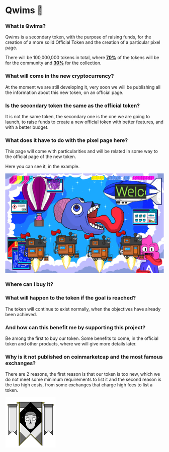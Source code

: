 # Qwims 🦾

### What is Qwims? 

Qwims is a secondary token, with the purpose of raising funds, for the creation of a more solid Official Token and the creation of a particular pixel page.

There will be 100,000,000 tokens in total, where [**70%**]() of the tokens will be for the community and [**30%**]() for the collection.

### What will come in the new cryptocurrency? 

At the moment we are still developing it, very soon we will be publishing all the information about this new token, on an official page.

### Is the secondary token the same as the official token?

It is not the same token, the secondary one is the one we are going to launch, to raise funds to create a new official token with better features, and with a better budget.

### What does it have to do with the pixel page here? 

This page will come with particularities and will be related in some way to the official page of the new token.

Here you can see it, in the example.

![](https://github.com/QwimmsQwims/QwimmsQwims/blob/013fefb5a9017dbe41e5901247cca2a2a9875e12/Primera%20Parte%20Web113.png)


### Where can I buy it? 



### What will happen to the token if the goal is reached? 

The token will continue to exist normally, when the objectives have already been achieved.

### And how can this benefit me by supporting this project?

Be among the first to buy our token.
Some benefits to come, in the official token and other products, where we will give more details later.

### Why is it not published on coinmarketcap and the most famous exchanges? 

There are 2 reasons, the first reason is that our token is too new, which we do not meet some minimum requirements to list it and the second reason is the too high costs, from some exchanges that charge high fees to list a token.

![](https://github.com/QwimmsQwims/QwimmsQwims/blob/9ab9316af4c4700d0b4c2b510f0a4566e0650617/Sprite-0002.png)
